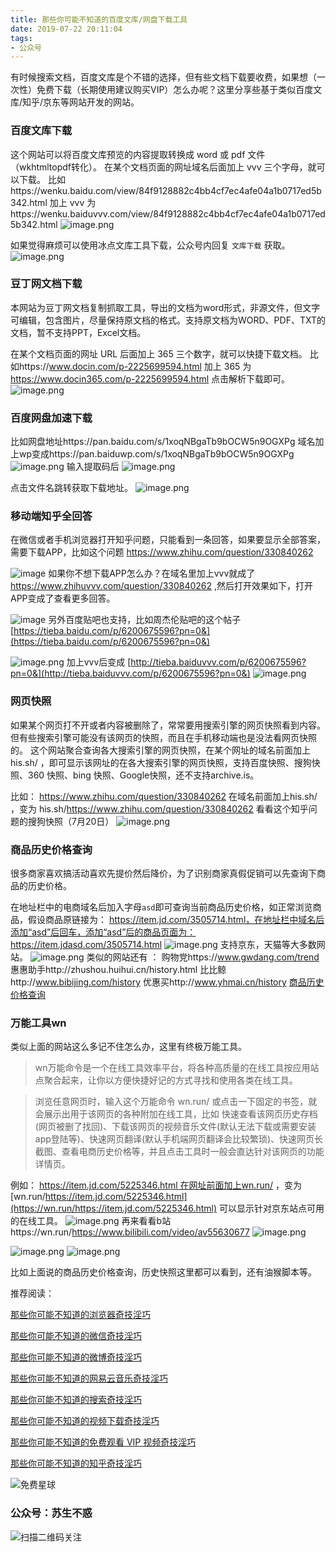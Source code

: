 ```yaml
---
title: 那些你可能不知道的百度文库/网盘下载工具
date: 2019-07-22 20:11:04
tags:
- 公众号
---
```

有时候搜索文档，百度文库是个不错的选择，但有些文档下载要收费，如果想（一次性）免费下载（长期使用建议购买VIP）怎么办呢？这里分享些基于类似百度文库/知乎/京东等网站开发的网站。

### 百度文库下载
这个网站可以将百度文库预览的内容提取转换成 word 或 pdf 文件（wkhtmltopdf转化）。
在某个文档页面的网址域名后面加上 vvv 三个字母，就可以下载。
比如https://wenku.baidu.com/view/84f9128882c4bb4cf7ec4afe04a1b0717ed5b342.html
加上 vvv 为https://wenku.baiduvvv.com/view/84f9128882c4bb4cf7ec4afe04a1b0717ed5b342.html
![image.png](https://upload-images.jianshu.io/upload_images/17817191-68cdf92d939b2c54.png?imageMogr2/auto-orient/strip%7CimageView2/2/w/1240)

如果觉得麻烦可以使用冰点文库工具下载，公众号内回复 `文库下载` 获取。
![image.png](https://upload-images.jianshu.io/upload_images/17817191-8119320909cc6e56.png?imageMogr2/auto-orient/strip%7CimageView2/2/w/1240)

### 豆丁网文档下载
本网站为豆丁网文档复制抓取工具，导出的文档为word形式，非源文件，但文字可编辑，包含图片，尽量保持原文档的格式。支持原文档为WORD、PDF、TXT的文档，暂不支持PPT，Excel文档。

在某个文档页面的网址 URL 后面加上 365 三个数字，就可以快捷下载文档。 比如https://www.docin.com/p-2225699594.html 加上 365 为 https://www.docin365.com/p-2225699594.html 点击解析下载即可。
![image.png](https://upload-images.jianshu.io/upload_images/17817191-54479190b61c2014.png?imageMogr2/auto-orient/strip%7CimageView2/2/w/1240)

### 百度网盘加速下载

比如网盘地址https://pan.baidu.com/s/1xoqNBgaTb9bOCW5n9OGXPg 域名加上wp变成https://pan.baiduwp.com/s/1xoqNBgaTb9bOCW5n9OGXPg
![image.png](https://upload-images.jianshu.io/upload_images/17817191-75e5a2d659254623.png?imageMogr2/auto-orient/strip%7CimageView2/2/w/1240)
输入提取码后
![image.png](https://upload-images.jianshu.io/upload_images/17817191-06a5ec588d775037.png?imageMogr2/auto-orient/strip%7CimageView2/2/w/1240)

点击文件名跳转获取下载地址。
![image.png](https://upload-images.jianshu.io/upload_images/17817191-f357f47048a73677.png?imageMogr2/auto-orient/strip%7CimageView2/2/w/1240)

### 移动端知乎全回答
在微信或者手机浏览器打开知乎问题，只能看到一条回答，如果要显示全部答案，需要下载APP，比如这个问题 https://www.zhihu.com/question/330840262

![image](https://upload-images.jianshu.io/upload_images/17817191-6d5685f1a2d25a3d?imageMogr2/auto-orient/strip%7CimageView2/2/w/1240 "image.png")
如果你不想下载APP怎么办？在域名里加上vvv就成了
https://www.zhihuvvv.com/question/330840262 ,然后打开效果如下，打开APP变成了查看更多回答。

![image](https://upload-images.jianshu.io/upload_images/17817191-a4a07ad4552881c6?imageMogr2/auto-orient/strip%7CimageView2/2/w/1240 "image.png")
另外百度贴吧也支持，比如周杰伦贴吧的这个帖子[https://tieba.baidu.com/p/6200675596?pn=0&](https://tieba.baidu.com/p/6200675596?pn=0&)

![image.png](https://upload-images.jianshu.io/upload_images/17817191-a4e6683be1960785.png?imageMogr2/auto-orient/strip%7CimageView2/2/w/1240)
加上vvv后变成 [http://tieba.baiduvvv.com/p/6200675596?pn=0&](http://tieba.baiduvvv.com/p/6200675596?pn=0&)
![image.png](https://upload-images.jianshu.io/upload_images/17817191-c70b5e98cfc8005d.png?imageMogr2/auto-orient/strip%7CimageView2/2/w/1240)


### 网页快照
如果某个网页打不开或者内容被删除了，常常要用搜索引擎的网页快照看到内容。
但有些搜索引擎可能没有该网页的快照，而且在手机移动端也是没法看网页快照的。
这个网站聚合查询各大搜索引擎的网页快照，在某个网址的域名前面加上his.sh/ ，即可显示该网址的在各大搜索引擎的网页快照，支持百度快照、搜狗快照、360 快照、bing 快照、Google快照，还不支持archive.is。

比如： 
https://www.zhihu.com/question/330840262 在域名前面加上his.sh/ ，变为 his.sh/https://www.zhihu.com/question/330840262
看看这个知乎问题的搜狗快照（7月20日）
![image.png](https://upload-images.jianshu.io/upload_images/17817191-c711f54c27be70eb.png?imageMogr2/auto-orient/strip%7CimageView2/2/w/1240)


### 商品历史价格查询
很多商家喜欢搞活动喜欢先提价然后降价，为了识别商家真假促销可以先查询下商品的历史价格。

在地址栏中的电商域名后加入字母`asd`即可查询当前商品历史价格，如正常浏览商品，假设商品原链接为：
https://item.jd.com/3505714.html，在地址栏中域名后添加“asd”后回车，添加“asd”后的商品页面为：
https://item.jdasd.com/3505714.html
![image.png](https://upload-images.jianshu.io/upload_images/17817191-d395bbdf16b6b1e8.png?imageMogr2/auto-orient/strip%7CimageView2/2/w/1240)
支持京东，天猫等大多数网站。
![image.png](https://upload-images.jianshu.io/upload_images/17817191-239b9c5bf344f178.png?imageMogr2/auto-orient/strip%7CimageView2/2/w/1240)
类似的网站还有 ：
购物党https://www.gwdang.com/trend
惠惠助手http://zhushou.huihui.cn/history.html
比比鲸http://www.bibijing.com/history
优惠买http://www.yhmai.cn/history
[商品历史价格查询](http://www.hisprice.cn/)
### 万能工具wn
类似上面的网站这么多记不住怎么办，这里有终极万能工具。
> wn万能命令是一个在线工具效率平台，将各种高质量的在线工具按应用站点聚合起来，让你以方便快捷好记的方式寻找和使用各类在线工具。

> 浏览任意网页时，输入这个万能命令 wn.run/ 或点击一下固定的书签，就会展示出用于该网页的各种附加在线工具，比如 快速查看该网页历史存档(网页被删了找回)、下载该网页的视频音乐文件(默认无法下载或需要安装app登陆等)、快速网页翻译(默认手机端网页翻译会比较繁琐)、快速网页长截图、查看电商历史价格等，并且点击工具时一般会直达针对该网页的功能详情页。

例如： https://item.jd.com/5225346.html 在网址前面加上wn.run/ ，变为 
[wn.run/https://item.jd.com/5225346.html](https://wn.run/https://item.jd.com/5225346.html) 可以显示针对京东站点可用的在线工具。
![image.png](https://upload-images.jianshu.io/upload_images/17817191-b85f9e47e53b923f.png?imageMogr2/auto-orient/strip%7CimageView2/2/w/1240)
再来看看b站https://wn.run/https://www.bilibili.com/video/av55630677
![image.png](https://upload-images.jianshu.io/upload_images/17817191-4c45e7ad92842c1f.png?imageMogr2/auto-orient/strip%7CimageView2/2/w/1240)

![image.png](https://upload-images.jianshu.io/upload_images/17817191-98bbeebca5be3fef.png?imageMogr2/auto-orient/strip%7CimageView2/2/w/1240)
![image.png](https://upload-images.jianshu.io/upload_images/17817191-a9240a46f2b4f3d7.png?imageMogr2/auto-orient/strip%7CimageView2/2/w/1240)

比如上面说的商品历史价格查询，历史快照这里都可以看到，还有油猴脚本等。

推荐阅读：

[那些你可能不知道的浏览器奇技淫巧](https://mp.weixin.qq.com/s/-cSjrvkibYGp5Fx8gCTFuw)

[那些你可能不知道的微信奇技淫巧](https://mp.weixin.qq.com/s/eGDO0Y8el_dsEyriCoAgog)

[那些你可能不知道的微博奇技淫巧](https://mp.weixin.qq.com/s/j7VhoZXmUTnOWC5C_B8jlQ)

[那些你可能不知道的网易云音乐奇技淫巧](https://mp.weixin.qq.com/s/LtI2piwAIDXA590NEsXvuw)

 [那些你可能不知道的搜索奇技淫巧](https://mp.weixin.qq.com/s?__biz=MzIyMjg2ODExMA==&mid=2247483979&idx=1&sn=0735daa1d805b66d346ed0e8e60a841f&scene=21#wechat_redirect)

[那些你可能不知道的视频下载奇技淫巧](https://mp.weixin.qq.com/s?__biz=MzIyMjg2ODExMA==&mid=2247483983&idx=1&sn=f0e1d9a8e22caf609d6c21431a530186&chksm=e827a5aedf502cb8b72f2036054753fcfd9c20c28b9fbccdeae619a254a80e1024f18ba06523&token=457023358&lang=zh_CN#rd)

[那些你可能不知道的免费观看 VIP 视频奇技淫巧](https://mp.weixin.qq.com/s/R3x-xZwqLIVwPjlgikDQ9A)

[那些你可能不知道的知乎奇技淫巧](https://mp.weixin.qq.com/s/sqRgMh4rxFBt5YxNtaa6dw)

![免费星球](https://upload-images.jianshu.io/upload_images/17817191-393b26173c148690.png?imageMogr2/auto-orient/strip%7CimageView2/2/w/1240)
### 公众号：苏生不惑
 ![扫描二维码关注](https://upload-images.jianshu.io/upload_images/17817191-6e0079f95d4c0338.jpg?imageMogr2/auto-orient/strip%7CimageView2/2/w/1240)